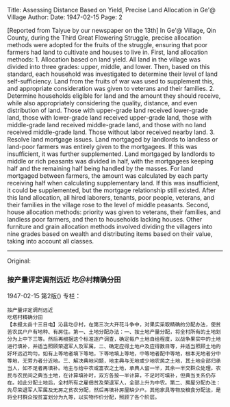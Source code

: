 Title: Assessing Distance Based on Yield, Precise Land Allocation in Ge'@ Village
Author:
Date: 1947-02-15
Page: 2

[Reported from Taiyue by our newspaper on the 13th] In Ge'@ Village, Qin County, during the Third Great Flowering Struggle, precise allocation methods were adopted for the fruits of the struggle, ensuring that poor farmers had land to cultivate and houses to live in. First, land allocation methods: 1. Allocation based on land yield. All land in the village was divided into three grades: upper, middle, and lower. Then, based on this standard, each household was investigated to determine their level of land self-sufficiency. Land from the fruits of war was used to supplement this, and appropriate consideration was given to veterans and their families. 2. Determine households eligible for land and the amount they should receive, while also appropriately considering the quality, distance, and even distribution of land. Those with upper-grade land received lower-grade land, those with lower-grade land received upper-grade land, those with middle-grade land received middle-grade land, and those with no land received middle-grade land. Those without labor received nearby land. 3. Resolve land mortgage issues. Land mortgaged by landlords to landless or land-poor farmers was entirely given to the mortgagees. If this was insufficient, it was further supplemented. Land mortgaged by landlords to middle or rich peasants was divided in half, with the mortgagees keeping half and the remaining half being handled by the masses. For land mortgaged between farmers, the amount was calculated by each party receiving half when calculating supplementary land. If this was insufficient, it could be supplemented, but the mortgage relationship still existed. After this land allocation, all hired laborers, tenants, poor people, veterans, and their families in the village rose to the level of middle peasants. Second, house allocation methods: priority was given to veterans, their families, and landless poor farmers, and then to households lacking houses. Other furniture and grain allocation methods involved dividing the villagers into nine grades based on wealth and distributing items based on their value, taking into account all classes.



<hr /> 

Original: 


### 按产量评定调剂远近  圪＠村精确分田

1947-02-15
第2版()
专栏：

    按产量评定调剂远近
    圪塔村精确分田
    【本报太岳十三日电】沁县圪＠村，在第三次大开花斗争中，对果实采取精确的分配办法，使贫苦农民户户有地种、有房住。第一、土地分配办法：一、按土地产量分配，将全村所有的土地划分为上中下三等。然后再根据这个标准逐户调查，确定每户土地自给程度，以战争果实中的土地进行填补，并适当照顾荣退军人及军属。二、确定应得土地户及应得数目等，并适当照顾土地的好坏远近均匀，如有上等地者填下等地，下等地填上等地，中等地者配中等地，根本无地者分中等地，无劳力者分近地。三、解决典地问题，地主典与无地或少地农民之土地，其土地全部归承当人，如不足者再填补。地主与给中农或富农之土地，承典人留一半，其余一半交群众处理。农民与农民间之典当土地，在计算填补时，双方各按一半计算，不足时可填补，但典当关系仍存在。如此分配土地后，全村所有之雇佃贫及荣退军人，全部上升为中农。第二、房屋分配办法：先尽荣退军人军属及无房之贫农分配，然后再填补房屋缺少户。其他家具等物及粮食分配法，是将全村群众按贫富划分为九等，以实物作价分配，照顾了各个阶层。
